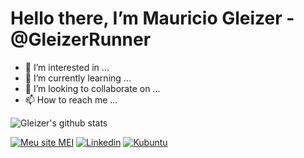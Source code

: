 # Hello there, I’m Mauricio Gleizer - @GleizerRunner
- 👀 I’m interested in ...
- 🌱 I’m currently learning ...
- 💞️ I’m looking to collaborate on ...
- 📫 How to reach me ...

![Gleizer's github stats](https://github-readme-stats.vercel.app/api?username=GleizerRunner&show_icons=false&theme=dark)

[![Meu site MEI](https://img.shields.io/badge/Meu%20Site%20MEI-GISMarxev-4f7782?style=plastic)](http://gismarxev.com)
[![Linkedin](https://img.shields.io/badge/-LinkedIn-blue?style=plastic&labelColor=blue&logo=Linkedin&Color=white)](https://www.linkedin.com/in/gleizer/)
[![Kubuntu](https://img.shields.io/badge/-Kubuntu-blue?style=plastic&labelColor=blue&logo=Linkedin&Color=white)](https://www.linkedin.com/in/gleizer/)

<!---
GleizerRunner/GleizerRunner is a ✨ special ✨ repository because its `README.md` (this file) appears on your GitHub profile.
You can click the Preview link to take a look at your changes.
--->
